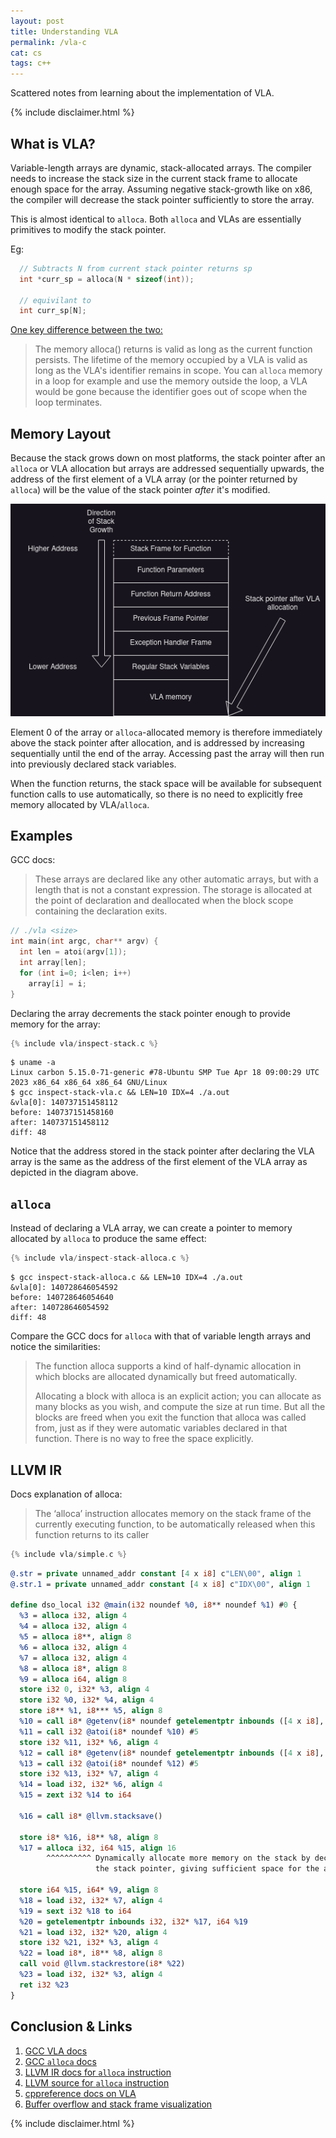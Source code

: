 ```yaml
---
layout: post
title: Understanding VLA
permalink: /vla-c
cat: cs
tags: c++
---
```


Scattered notes from learning about the implementation of VLA.

{% include disclaimer.html %}

## What is VLA?

Variable-length arrays are dynamic, stack-allocated arrays.
The compiler needs to increase the stack size in the current stack frame to allocate enough space for the array.
Assuming negative stack-growth like on x86, the compiler will decrease the stack pointer sufficiently to store the array.

This is almost identical to `alloca`.
Both `alloca` and VLAs are essentially primitives to modify the stack pointer.

Eg:
```c
  // Subtracts N from current stack pointer returns sp 
  int *curr_sp = alloca(N * sizeof(int));

  // equivilant to
  int curr_sp[N];
```

[One key difference between the two:](https://stackoverflow.com/questions/3488821/is-alloca-completely-replaceable)
> The memory alloca() returns is valid as long as the current function persists. The lifetime of the memory occupied by a VLA is valid as long as the VLA's identifier remains in scope. You can `alloca` memory in a loop for example and use the memory outside the loop, a VLA would be gone because the identifier goes out of scope when the loop terminates.

## Memory Layout

Because the stack grows down on most platforms, the stack pointer after an `alloca` or VLA allocation but arrays are addressed sequentially upwards, the address of the first element of a VLA array (or the pointer returned by `alloca`) will be the value of the stack pointer *after* it's modified.

<center>
  <img
    style="background-color:#240057;"
    src="/images/vla/vla-stack-pointer-viz.drawio.png"
    />
</center>

Element 0 of the array or `alloca`-allocated memory is therefore immediately above the stack pointer after allocation, and is addressed by increasing sequentially until the end of the array.
Accessing past the array will then run into previously declared stack variables.

When the function returns, the stack space will be available for subsequent function calls to use automatically, so there is no need to explicitly free memory allocated by VLA/`alloca`.

## Examples

GCC docs:
>  These arrays are declared like any other automatic arrays, but with a length that is not a constant expression. The storage is allocated at the point of declaration and deallocated when the block scope containing the declaration exits.

```c
// ./vla <size>
int main(int argc, char** argv) {
  int len = atoi(argv[1]);
  int array[len];
  for (int i=0; i<len; i++)
    array[i] = i;
}
```

Declaring the array decrements the stack pointer enough to provide memory for the array:
<!--
gcc _includes/vla/inspect-stack.c && LEN=10 IDX=4 ./a.out
-->
```c
{% include vla/inspect-stack.c %}
```
```shell
$ uname -a
Linux carbon 5.15.0-71-generic #78-Ubuntu SMP Tue Apr 18 09:00:29 UTC 2023 x86_64 x86_64 x86_64 GNU/Linux
$ gcc inspect-stack-vla.c && LEN=10 IDX=4 ./a.out
&vla[0]: 140737151458112
before: 140737151458160
after: 140737151458112
diff: 48
```

Notice that the address stored in the stack pointer after declaring the VLA array is the same as the address of the first element of the VLA array as depicted in the diagram above.

## `alloca`

Instead of declaring a VLA array, we can create a pointer to memory allocated by `alloca` to produce the same effect:
<!--
gcc _includes/vla/inspect-stack-alloca.c && LEN=10 IDX=4 ./a.out
-->
```c
{% include vla/inspect-stack-alloca.c %}
```
```shell
$ gcc inspect-stack-alloca.c && LEN=10 IDX=4 ./a.out
&vla[0]: 140728646054592
before: 140728646054640
after: 140728646054592
diff: 48
```

Compare the GCC docs for `alloca` with that of variable length arrays and notice the similarities:

> The function alloca supports a kind of half-dynamic allocation in which blocks are allocated dynamically but freed automatically.
>
> Allocating a block with alloca is an explicit action; you can allocate as many blocks as you wish, and compute the size at run time. But all the blocks are freed when you exit the function that alloca was called from, just as if they were automatic variables declared in that function. There is no way to free the space explicitly. 

## LLVM IR

Docs explanation of alloca:

> The ‘alloca’ instruction allocates memory on the stack frame of the currently executing function, to be automatically released when this function returns to its caller

<!--
clang -S -emit-llvm -o - _includes/vla/simple.c
-->
```c
{% include vla/simple.c %}
```
```llvm
@.str = private unnamed_addr constant [4 x i8] c"LEN\00", align 1
@.str.1 = private unnamed_addr constant [4 x i8] c"IDX\00", align 1

define dso_local i32 @main(i32 noundef %0, i8** noundef %1) #0 {
  %3 = alloca i32, align 4
  %4 = alloca i32, align 4
  %5 = alloca i8**, align 8
  %6 = alloca i32, align 4
  %7 = alloca i32, align 4
  %8 = alloca i8*, align 8
  %9 = alloca i64, align 8
  store i32 0, i32* %3, align 4
  store i32 %0, i32* %4, align 4
  store i8** %1, i8*** %5, align 8
  %10 = call i8* @getenv(i8* noundef getelementptr inbounds ([4 x i8], [4 x i8]* @.str, i64 0, i64 0)) #4
  %11 = call i32 @atoi(i8* noundef %10) #5
  store i32 %11, i32* %6, align 4
  %12 = call i8* @getenv(i8* noundef getelementptr inbounds ([4 x i8], [4 x i8]* @.str.1, i64 0, i64 0)) #4
  %13 = call i32 @atoi(i8* noundef %12) #5
  store i32 %13, i32* %7, align 4
  %14 = load i32, i32* %6, align 4
  %15 = zext i32 %14 to i64

  %16 = call i8* @llvm.stacksave()

  store i8* %16, i8** %8, align 8
  %17 = alloca i32, i64 %15, align 16
        ^^^^^^^^^^ Dynamically allocate more memory on the stack by decrementing
                   the stack pointer, giving sufficient space for the array

  store i64 %15, i64* %9, align 8
  %18 = load i32, i32* %7, align 4
  %19 = sext i32 %18 to i64
  %20 = getelementptr inbounds i32, i32* %17, i64 %19
  %21 = load i32, i32* %20, align 4
  store i32 %21, i32* %3, align 4
  %22 = load i8*, i8** %8, align 8
  call void @llvm.stackrestore(i8* %22)
  %23 = load i32, i32* %3, align 4
  ret i32 %23
}
```

## Conclusion & Links

1. [GCC VLA docs](https://gcc.gnu.org/onlinedocs/gcc/Variable-Length.html)
1. [GCC `alloca` docs](https://www.gnu.org/software/libc/manual/html_node/Alloca-Example.html)
1. [LLVM IR docs for `alloca` instruction](https://llvm.org/docs/LangRef.html#alloca-instruction)
1. [LLVM source for `alloca` instruction](https://llvm.org/doxygen/Instructions_8cpp_source.html)
1. [cppreference docs on VLA](https://en.cppreference.com/w/c/language/array)
1. [Buffer overflow and stack frame visualization](https://www.tenouk.com/Bufferoverflowc/Bufferoverflow2a.html)

{% include disclaimer.html %}
